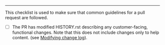 

---

This checklist is used to make sure that common guidelines for a pull request are followed.

- [ ] The PR has modified HISTORY.rst describing any customer-facing, functional changes. Note that this does not include changes only to help content. (see [Modifying change log](https://github.com/Azure/azure-cli/tree/master/doc/authoring_command_modules#modify-change-log)).
